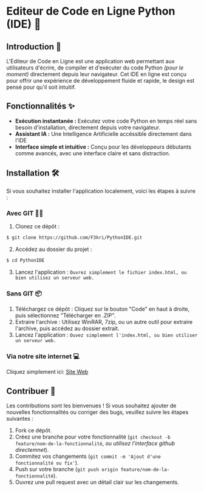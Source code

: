 # Editeur de Code en Ligne Python (IDE) 🐍

## Introduction 🚀
L'Editeur de Code en Ligne est une application web permettant aux utilisateurs d'écrire, de compiler et d'exécuter du code Python *(pour le moment)* directement depuis leur navigateur. Cet IDE en ligne est conçu pour offrir une expérience de développement fluide et rapide, le design est pensé pour qu'il soit intuitif.

## Fonctionnalités ✨
- **Exécution instantanée :** Exécutez votre code Python en temps réel sans besoin d'installation, directement depuis votre navigateur.
- **Assistant IA :** Une Intelligence Artificielle accéssible directement dans l'IDE
- **Interface simple et intuitive :** Conçu pour les développeurs débutants comme avancés, avec une interface claire et sans distraction.

## Installation 🛠️
Si vous souhaitez installer l'application localement, voici les étapes à suivre :

### Avec GIT 🧑‍💻
1. Clonez ce dépôt :
 ```bash
$ git clone https://github.com/F3kri/PythonIDE.git
```
2. Accédez au dossier du projet :
```bash
$ cd PythonIDE
```
3. Lancez l'application :
```Ouvrez simplement le fichier index.html, ou bien utilisez un serveur web.```

### Sans GIT 📦
1. Téléchargez ce dépôt :
Cliquez sur le bouton "Code" en haut à droite, puis sélectionnez "Télécharger en .ZIP".
2. Extraire l'archive :
Utilisez WinRAR, 7zip, ou un autre outil pour extraire l'archive, puis accédez au dossier extrait.
3. Lancez l'application :
```Ouvez simplement l'index.html, ou bien utiliser un serveur web.```

### Via notre site internet 💻
Cliquez simplement ici: <a href="https://pythonide.netlify.app/">Site Web</a> 

## Contribuer 🤝
Les contributions sont les bienvenues ! Si vous souhaitez ajouter de nouvelles fonctionnalités ou corriger des bugs, veuillez suivre les étapes suivantes :
1. Fork ce dépôt.
2. Créez une branche pour votre fonctionnalité (`git checkout -b feature/nom-de-la-fonctionnalité`, *ou utilisez l'interface github directemnet*).
3. Commitez vos changements (`git commit -m 'Ajout d'une fonctionnalité ou fix'`).
4. Push sur votre branche (`git push origin feature/nom-de-la-fonctionnalité`).
5. Ouvrez une pull request avec un détail clair sur les changements.

